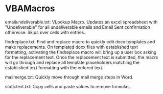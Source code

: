 # VBAMacros

emailundeliverable.txt: VLookup Macro. Updates an excel spreadsheet with "Undeliverable" for all undeliverable emails and Email Sent confirmation otherwise. Skips over cells with entries. 
	
findreplace.txt: Find and replace macro to quickly edit docx templates and make replacements. On templated docx files with established text formatting, activating the findreplace macro will bring up a user box asking for the replacement text. Once the replacement text is submitted, the macro will go through and replace all template placeholders matching the established text formatting with the entered text. 

mailmerge.txt: Quickly move through mail merge steps in Word. 

statictext.txt: Copy cells and paste values to remove formulas.
